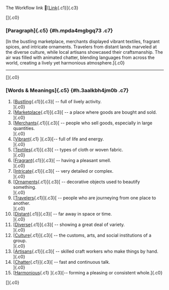 The Workflow link
👏[[Link](https://www.google.com/url?q=http://www.google.com&sa=D&source=editors&ust=1756719257000186&usg=AOvVaw2m2fzGvCKRlIFHJpV_Zg0E){.c1}]{.c3}

[]{.c0}

### [Paragraph]{.c5} {#h.mpda4mgbgq73 .c7}

[In the bustling marketplace, merchants displayed vibrant textiles,
fragrant spices, and intricate ornaments. Travelers from distant lands
marveled at the diverse culture, while local artisans showcased their
craftsmanship. The air was filled with animated chatter, blending
languages from across the world, creating a lively yet harmonious
atmosphere.]{.c0}

------------------------------------------------------------------------

[]{.c0}

### [Words & Meanings]{.c5} {#h.3aalkbh4jm0b .c7}

1.  [[Bustling](https://www.google.com/url?q=http://www.google.com&sa=D&source=editors&ust=1756719257001311&usg=AOvVaw3ZsXJN6ahFbrJ_XM5Y4uFe){.c1}]{.c3}[ --
    full of lively activity.\
    ]{.c0}
2.  [[Marketplace](https://www.google.com/url?q=http://www.google.com&sa=D&source=editors&ust=1756719257001515&usg=AOvVaw1bep5Qt9WntCdBMkxSdluP){.c1}]{.c3}[ --
    a place where goods are bought and sold.\
    ]{.c0}
3.  [[Merchants](https://www.google.com/url?q=http://www.google.com&sa=D&source=editors&ust=1756719257001680&usg=AOvVaw3xwsKaA8smq0SIG7Xy8M1w){.c1}]{.c3}[ --
    people who sell goods, especially in large quantities.\
    ]{.c0}
4.  [[Vibrant](https://www.google.com/url?q=http://www.google.com&sa=D&source=editors&ust=1756719257001841&usg=AOvVaw3klWfKT3BKfLsu11gBgRSP){.c1}
    ]{.c3}[-- full of life and energy.\
    ]{.c0}
5.  [[Textiles](https://www.google.com/url?q=http://www.google.com&sa=D&source=editors&ust=1756719257001961&usg=AOvVaw1HESFoi-DBRxNEEZp83Xf7){.c1}]{.c3}[ --
    types of cloth or woven fabric.\
    ]{.c0}
6.  [[Fragrant](https://www.google.com/url?q=http://www.google.com&sa=D&source=editors&ust=1756719257002088&usg=AOvVaw3Fmb8AzXHCrSA6NRfuLOK2){.c1}]{.c3}[ --
    having a pleasant smell.\
    ]{.c0}
7.  [[Intricate](https://www.google.com/url?q=http://www.google.com&sa=D&source=editors&ust=1756719257002306&usg=AOvVaw3EvvearzT51mKPWLt94uHY){.c1}]{.c3}[ --
    very detailed or complex.\
    ]{.c0}
8.  [[Ornaments](https://www.google.com/url?q=http://www.google.com&sa=D&source=editors&ust=1756719257002477&usg=AOvVaw2ZaiOjqVTzKuGWMg9rqkpI){.c1}]{.c3}[ --
    decorative objects used to beautify something.\
    ]{.c0}
9.  [[Travelers](https://www.google.com/url?q=http://www.google.com&sa=D&source=editors&ust=1756719257002635&usg=AOvVaw2_YBkFPqJRLbBnl1e8IDUy){.c1}]{.c3}[ --
    people who are journeying from one place to another.\
    ]{.c0}
10. [[Distant](https://www.google.com/url?q=http://www.google.com&sa=D&source=editors&ust=1756719257002798&usg=AOvVaw3giJ7ywvL0j7bzuBnL3LoV){.c1}]{.c3}[ --
    far away in space or time.\
    ]{.c0}
11. [[Diverse](https://www.google.com/url?q=http://www.google.com&sa=D&source=editors&ust=1756719257002942&usg=AOvVaw2RHgbK5ksx3f2sxcS412Cu){.c1}]{.c3}[ --
    showing a great deal of variety.\
    ]{.c0}
12. [[Culture](https://www.google.com/url?q=http://www.google.com&sa=D&source=editors&ust=1756719257003072&usg=AOvVaw1_fhP-ZoXzgVYLkHfjoKjC){.c1}]{.c3}[ --
    the customs, arts, and social institutions of a group.\
    ]{.c0}
13. [[Artisans](https://www.google.com/url?q=http://www.google.com&sa=D&source=editors&ust=1756719257003224&usg=AOvVaw0Ns6cTrKkKU6wt4kqkesON){.c1}]{.c3}[ --
    skilled craft workers who make things by hand.\
    ]{.c0}
14. [[Chatter](https://www.google.com/url?q=http://www.google.com&sa=D&source=editors&ust=1756719257003370&usg=AOvVaw2nUEGaQ_2bWjgeIWPJp7dB){.c1}]{.c3}[ --
    fast and continuous talk.\
    ]{.c0}
15. [[Harmonious](https://www.google.com/url?q=http://www.google.com&sa=D&source=editors&ust=1756719257003493&usg=AOvVaw1jWWU3ee6oZGnM92wJHNWG){.c1}
    ]{.c3}[-- forming a pleasing or consistent whole.]{.c0}

[]{.c0}
